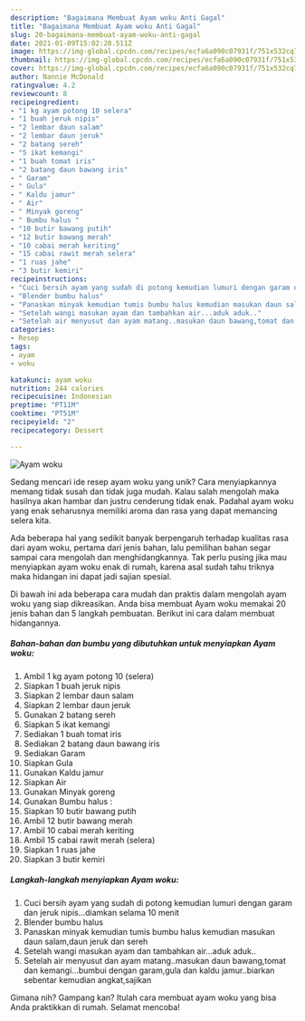 ```yaml
---
description: "Bagaimana Membuat Ayam woku Anti Gagal"
title: "Bagaimana Membuat Ayam woku Anti Gagal"
slug: 20-bagaimana-membuat-ayam-woku-anti-gagal
date: 2021-01-09T15:02:20.511Z
image: https://img-global.cpcdn.com/recipes/ecfa6a090c07931f/751x532cq70/ayam-woku-foto-resep-utama.jpg
thumbnail: https://img-global.cpcdn.com/recipes/ecfa6a090c07931f/751x532cq70/ayam-woku-foto-resep-utama.jpg
cover: https://img-global.cpcdn.com/recipes/ecfa6a090c07931f/751x532cq70/ayam-woku-foto-resep-utama.jpg
author: Nannie McDonald
ratingvalue: 4.2
reviewcount: 8
recipeingredient:
- "1 kg ayam potong 10 selera"
- "1 buah jeruk nipis"
- "2 lembar daun salam"
- "2 lembar daun jeruk"
- "2 batang sereh"
- "5 ikat kemangi"
- "1 buah tomat iris"
- "2 batang daun bawang iris"
- " Garam"
- " Gula"
- " Kaldu jamur"
- " Air"
- " Minyak goreng"
- " Bumbu halus "
- "10 butir bawang putih"
- "12 butir bawang merah"
- "10 cabai merah keriting"
- "15 cabai rawit merah selera"
- "1 ruas jahe"
- "3 butir kemiri"
recipeinstructions:
- "Cuci bersih ayam yang sudah di potong kemudian lumuri dengan garam dan jeruk nipis...diamkan selama 10 menit"
- "Blender bumbu halus"
- "Panaskan minyak kemudian tumis bumbu halus kemudian masukan daun salam,daun jeruk dan sereh"
- "Setelah wangi masukan ayam dan tambahkan air...aduk aduk.."
- "Setelah air menyusut dan ayam matang..masukan daun bawang,tomat dan kemangi...bumbui dengan garam,gula dan kaldu jamur..biarkan sebentar kemudian angkat,sajikan"
categories:
- Resep
tags:
- ayam
- woku

katakunci: ayam woku 
nutrition: 244 calories
recipecuisine: Indonesian
preptime: "PT11M"
cooktime: "PT51M"
recipeyield: "2"
recipecategory: Dessert

---
```



![Ayam woku](https://img-global.cpcdn.com/recipes/ecfa6a090c07931f/751x532cq70/ayam-woku-foto-resep-utama.jpg)

Sedang mencari ide resep ayam woku yang unik? Cara menyiapkannya memang tidak susah dan tidak juga mudah. Kalau salah mengolah maka hasilnya akan hambar dan justru cenderung tidak enak. Padahal ayam woku yang enak seharusnya memiliki aroma dan rasa yang dapat memancing selera kita.



Ada beberapa hal yang sedikit banyak berpengaruh terhadap kualitas rasa dari ayam woku, pertama dari jenis bahan, lalu pemilihan bahan segar sampai cara mengolah dan menghidangkannya. Tak perlu pusing jika mau menyiapkan ayam woku enak di rumah, karena asal sudah tahu triknya maka hidangan ini dapat jadi sajian spesial.


Di bawah ini ada beberapa cara mudah dan praktis dalam mengolah ayam woku yang siap dikreasikan. Anda bisa membuat Ayam woku memakai 20 jenis bahan dan 5 langkah pembuatan. Berikut ini cara dalam membuat hidangannya.

<!--inarticleads1-->

##### Bahan-bahan dan bumbu yang dibutuhkan untuk menyiapkan Ayam woku:

1. Ambil 1 kg ayam potong 10 (selera)
1. Siapkan 1 buah jeruk nipis
1. Siapkan 2 lembar daun salam
1. Siapkan 2 lembar daun jeruk
1. Gunakan 2 batang sereh
1. Siapkan 5 ikat kemangi
1. Sediakan 1 buah tomat iris
1. Sediakan 2 batang daun bawang iris
1. Sediakan  Garam
1. Siapkan  Gula
1. Gunakan  Kaldu jamur
1. Siapkan  Air
1. Gunakan  Minyak goreng
1. Gunakan  Bumbu halus :
1. Siapkan 10 butir bawang putih
1. Ambil 12 butir bawang merah
1. Ambil 10 cabai merah keriting
1. Ambil 15 cabai rawit merah (selera)
1. Siapkan 1 ruas jahe
1. Siapkan 3 butir kemiri




<!--inarticleads2-->

##### Langkah-langkah menyiapkan Ayam woku:

1. Cuci bersih ayam yang sudah di potong kemudian lumuri dengan garam dan jeruk nipis...diamkan selama 10 menit
1. Blender bumbu halus
1. Panaskan minyak kemudian tumis bumbu halus kemudian masukan daun salam,daun jeruk dan sereh
1. Setelah wangi masukan ayam dan tambahkan air...aduk aduk..
1. Setelah air menyusut dan ayam matang..masukan daun bawang,tomat dan kemangi...bumbui dengan garam,gula dan kaldu jamur..biarkan sebentar kemudian angkat,sajikan




Gimana nih? Gampang kan? Itulah cara membuat ayam woku yang bisa Anda praktikkan di rumah. Selamat mencoba!
